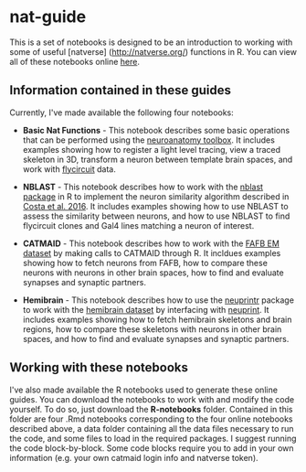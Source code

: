 # nat-guide

This is a set of notebooks is designed to be an introduction to working with some of useful [natverse] (http://natverse.org/) functions in R. You can view all of these notebooks online [here](http://www.isabeldalessandro.com/nat-guide/). 

## Information contained in these guides 
Currently, I've made available the following four notebooks: 

* <b>Basic Nat Functions</b> - This notebook describes some basic operations that can be performed using the [neuroanatomy toolbox](http://natverse.org/nat/). It includes examples showing how to register a light level tracing, view a traced skeleton in 3D, transform a neuron between template brain spaces, and work with [flycircuit](http://www.flycircuit.tw/) data. 

* <b>NBLAST</b> - This notebook describes how to work with the [nblast package](http://natverse.org/nat.nblast/) in R to implement the neuron similarity algorithm described in [Costa et al. 2016](https://linkinghub.elsevier.com/retrieve/pii/S0896627316302653). It includes examples showing how to use NBLAST to assess the similarity between neurons, and how to use NBLAST to find flycircuit clones and Gal4 lines matching a neuron of interest. 

* <b>CATMAID</b> - This notebook describes how to work with the [FAFB EM dataset](https://www.cell.com/cell/fulltext/S0092-8674(18)30787-6) by making calls to CATMAID through R. It incldues examples showing how to fetch neurons from FAFB, how to compare these neurons with neurons in other brain spaces, how to find and evaluate synapses and synaptic partners.

* <b>Hemibrain</b> - This notebook describes how to use the [neuprintr](http://natverse.org/neuprintr/index.html) package to work with the [hemibrain dataset](https://www.janelia.org/project-team/flyem/hemibrain) by interfacing with [neuprint](https://neuprint.janelia.org/?dataset=hemibrain:v1.0.1). It includes examples showing how to fetch hemibrain skeletons and brain regions, how to compare these skeletons with neurons in other brain spaces, and how to find and evaluate synapses and synaptic partners. 

## Working with these notebooks 
I've also made available the R notebooks used to generate these online guides. You can download the notebooks to work with and modify the code yourself. To do so, just download the <b>R-notebooks</b> folder. Contained in this folder are four .Rmd notebooks corresponding to the four online notebooks described above, a data folder containing all the data files necessary to run the code, and some files to load in the required packages. I suggest running the code block-by-block. Some code blocks require you to add in your own information (e.g. your own catmaid login info and natverse token). 

